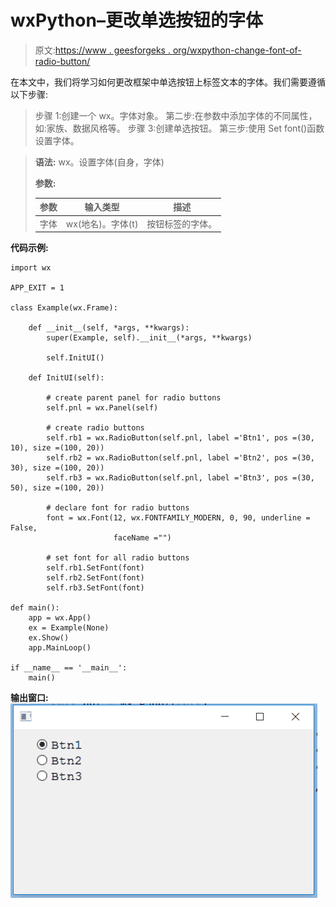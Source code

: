 # wxPython–更改单选按钮的字体

> 原文:[https://www . geesforgeks . org/wxpython-change-font-of-radio-button/](https://www.geeksforgeeks.org/wxpython-change-font-of-radio-button/)

在本文中，我们将学习如何更改框架中单选按钮上标签文本的字体。我们需要遵循以下步骤:

> 步骤 1:创建一个 wx。字体对象。
> 第二步:在参数中添加字体的不同属性，如:家族、数据风格等。
> 步骤 3:创建单选按钮。
> 第三步:使用 Set font()函数设置字体。

> **语法:** wx。设置字体(自身，字体)
> 
> **参数:**
> 
> | 参数 | 输入类型 | 描述 |
> | --- | --- | --- |
> | 字体 | wx(地名)。字体(t) | 按钮标签的字体。 |

**代码示例:**

```
import wx

APP_EXIT = 1

class Example(wx.Frame):

    def __init__(self, *args, **kwargs):
        super(Example, self).__init__(*args, **kwargs)

        self.InitUI()

    def InitUI(self):

        # create parent panel for radio buttons
        self.pnl = wx.Panel(self)

        # create radio buttons
        self.rb1 = wx.RadioButton(self.pnl, label ='Btn1', pos =(30, 10), size =(100, 20))
        self.rb2 = wx.RadioButton(self.pnl, label ='Btn2', pos =(30, 30), size =(100, 20))
        self.rb3 = wx.RadioButton(self.pnl, label ='Btn3', pos =(30, 50), size =(100, 20))

        # declare font for radio buttons
        font = wx.Font(12, wx.FONTFAMILY_MODERN, 0, 90, underline = False,
                       faceName ="")

        # set font for all radio buttons
        self.rb1.SetFont(font)
        self.rb2.SetFont(font)
        self.rb3.SetFont(font)

def main():
    app = wx.App()
    ex = Example(None)
    ex.Show()
    app.MainLoop()

if __name__ == '__main__':
    main()
```

**输出窗口:**
![](img/e5900c4f62f66dd07ce417be04c9ba8d.png)